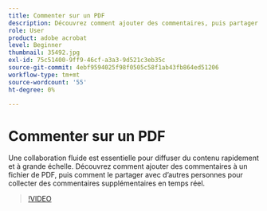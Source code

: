 ```yaml
---
title: Commenter sur un PDF
description: Découvrez comment ajouter des commentaires, puis partager un PDF pour révision avec d’autres personnes
role: User
product: adobe acrobat
level: Beginner
thumbnail: 35492.jpg
exl-id: 75c51400-9ff9-46cf-a3a3-9d521c3eb35c
source-git-commit: 4ebf9594025f98f0505c58f1ab43fb864ed51206
workflow-type: tm+mt
source-wordcount: '55'
ht-degree: 0%

---
```


# Commenter sur un PDF

Une collaboration fluide est essentielle pour diffuser du contenu rapidement et à grande échelle. Découvrez comment ajouter des commentaires à un fichier de PDF, puis comment le partager avec d’autres personnes pour collecter des commentaires supplémentaires en temps réel.

>[!VIDEO](https://video.tv.adobe.com/v/35492?quality=12&learn=on&hidetitle=true)
